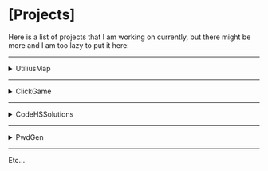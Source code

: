 # [Projects]
Here is a list of projects that I am working on currently, but there might be more and I am too lazy to put it here:

___

<details>
  <summary>UtiliusMap</summary>
  
  
  Link: https://github.com/exoad/UtilitiusMap
  
  Status: **Closed**
  
  About: An app to display your system information
  
</details>

___

<details>
  <summary>ClickGame</summary>
  
  ```
  Link: https://github.com/exoad/ClickGame
  
  Status: **Open**
  
  About: This is a simple program I made for my 2020-2021 final project at GNSHS. The final folder is the original project while the remake is, of course, the rework.
  ```
  
</details>
  
___

<details>
  <summary>CodeHSSolutions</summary>
  
  ```
  Link: https://github.com/exoad/codehssolutions
  
  Status: **Limited-Open**
  
  About: Solutions for CodeHS
  ```
  
</details>

___

<details>
  <summary>PwdGen</summary>
  
  ```
  Link: https://github.com/exoad/PwdGen
  
  Status: **Closed**
  
  About: Encrypt files with an encryption key along with the ability to generate a password and save it to an encrypted file
  ```
  
</details>

___


Etc...
  
